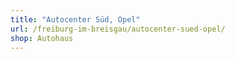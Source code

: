 ```yaml
---
title: "Autocenter Süd, Opel"
url: /freiburg-im-breisgau/autocenter-sued-opel/
shop: Autohaus
---
```

